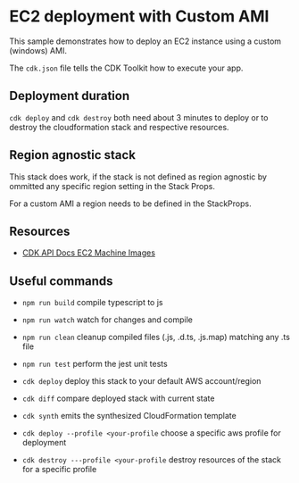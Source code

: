 # EC2 deployment with Custom AMI

This sample demonstrates how to deploy an EC2 instance using a custom (windows) AMI.

The `cdk.json` file tells the CDK Toolkit how to execute your app.

## Deployment duration

`cdk deploy` and `cdk destroy` both need about 3 minutes to deploy or to destroy the cloudformation stack
and respective resources.

## Region agnostic stack

This stack does work, if the stack is not defined as region agnostic by ommitted any specific region setting
in the Stack Props.

For a custom AMI a region needs to be defined in the StackProps.

## Resources

- [CDK API Docs EC2 Machine Images](https://docs.aws.amazon.com/cdk/api/latest/docs/aws-ec2-readme.html#machine-images-amis)


## Useful commands

- `npm run build`   compile typescript to js
- `npm run watch`   watch for changes and compile
- `npm run clean`   cleanup compiled files (.js, .d.ts, .js.map) matching any .ts file
- `npm run test`    perform the jest unit tests
- `cdk deploy`      deploy this stack to your default AWS account/region
- `cdk diff`        compare deployed stack with current state
- `cdk synth`       emits the synthesized CloudFormation template

- `cdk deploy --profile <your-profile`          choose a specific aws profile for deployment
- `cdk destroy ---profile <your-profile`        destroy resources of the stack for a specific profile
